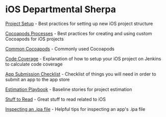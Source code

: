 # iOS Departmental Sherpa

[Project Setup](ios_project_setup.md) - Best practices for setting up new iOS project structure

[Cocoapods Processes](cocoapods_processes.md) - Best practices for creating and using custom Cocoapods for iOS projects

[Common Cocoapods](common_cocoapods.md) - Commonly used Cocoapods

[Code Coverage](ios_code_coverage.md) - Explanation of how to setup your iOS project on Jenkins to calculate code coverage

[App Submission Checklist](ios_app_submission_checklist.md) - Checklist of things you will need in order to submit an app to the app store

[Estimation Playbook](ios_estimation_playbook.md) - Baseline stories for project estimation

[Stuff to Read](stuff_to_read.md) - Great stuff to read related to iOS

[Inspecting an .ipa file](ios_inspecting_an_ipa_file.md) - Helpful tips for inspecting an app's .ipa file
